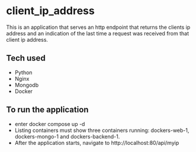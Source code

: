 # client_ip_address
This is an application that serves an http endpoint that returns the clients ip address and an indication of the last time a request was received from that client ip address. 

## Tech used 
- Python
- Nginx
- Mongodb
- Docker

## To run the application

- enter docker compose up -d 
- Listing containers must show three containers running:   dockers-web-1, dockers-mongo-1 and dockers-backend-1. 
- After the application starts, navigate to http://localhost:80/api/myip
